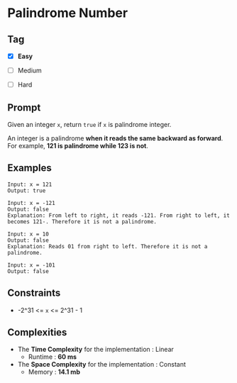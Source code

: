 # Palindrome Number
## Tag
- [x] **Easy**  
- [ ] Medium  
- [ ] Hard  
  

## Prompt
Given an integer `x`, return `true` if `x` is palindrome integer.  
  
An integer is a palindrome **when it reads the same backward as forward**. For example, **121 is palindrome while 123 is not**.  
      
## Examples
```
Input: x = 121
Output: true
```
```
Input: x = -121
Output: false
Explanation: From left to right, it reads -121. From right to left, it becomes 121-. Therefore it is not a palindrome.
```
```
Input: x = 10
Output: false
Explanation: Reads 01 from right to left. Therefore it is not a palindrome.
```
```
Input: x = -101
Output: false
```
  
## Constraints
* -2^31 <= `x` <= 2^31 - 1
  
## Complexities
* The **Time Complexity** for the implementation : Linear
  * Runtime : **60 ms**  
* The **Space Complexity** for the implementation : Constant
  * Memory : **14.1 mb**
